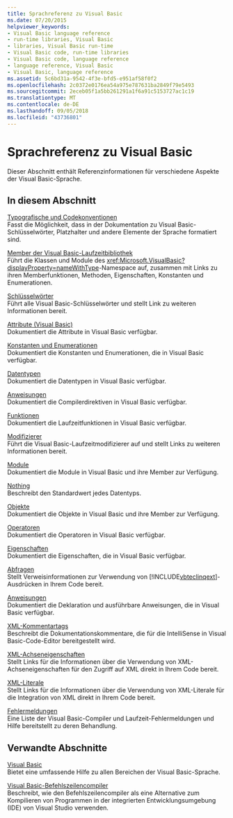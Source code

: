 ```yaml
---
title: Sprachreferenz zu Visual Basic
ms.date: 07/20/2015
helpviewer_keywords:
- Visual Basic language reference
- run-time libraries, Visual Basic
- libraries, Visual Basic run-time
- Visual Basic code, run-time libraries
- Visual Basic code, language reference
- language reference, Visual Basic
- Visual Basic, language reference
ms.assetid: 5c6bd31a-9542-4f3e-bfd5-e951af58f0f2
ms.openlocfilehash: 2c0372e0176ea54a975e787631ba2849f79e5493
ms.sourcegitcommit: 2eceb05f1a5bb261291a1f6a91c5153727ac1c19
ms.translationtype: MT
ms.contentlocale: de-DE
ms.lasthandoff: 09/05/2018
ms.locfileid: "43736801"
---
```

# <a name="visual-basic-language-reference"></a>Sprachreferenz zu Visual Basic
Dieser Abschnitt enthält Referenzinformationen für verschiedene Aspekte der Visual Basic-Sprache.  
  
## <a name="in-this-section"></a>In diesem Abschnitt  
 [Typografische und Codekonventionen](../../visual-basic/language-reference/typographic-and-code-conventions.md)  
 Fasst die Möglichkeit, dass in der Dokumentation zu Visual Basic-Schlüsselwörter, Platzhalter und andere Elemente der Sprache formatiert sind.  
  
 [Member der Visual Basic-Laufzeitbibliothek](../../visual-basic/language-reference/runtime-library-members.md)  
 Führt die Klassen und Module des <xref:Microsoft.VisualBasic?displayProperty=nameWithType>-Namespace auf, zusammen mit Links zu ihren Memberfunktionen, Methoden, Eigenschaften, Konstanten und Enumerationen.  
  
 [Schlüsselwörter](../../visual-basic/language-reference/keywords/index.md)  
 Führt alle Visual Basic-Schlüsselwörter und stellt Link zu weiteren Informationen bereit.  
  
 [Attribute (Visual Basic)](../../visual-basic/language-reference/attributes.md)  
 Dokumentiert die Attribute in Visual Basic verfügbar.  
  
 [Konstanten und Enumerationen](../../visual-basic/language-reference/constants-and-enumerations.md)  
 Dokumentiert die Konstanten und Enumerationen, die in Visual Basic verfügbar.  
  
 [Datentypen](../../visual-basic/language-reference/data-types/index.md)  
 Dokumentiert die Datentypen in Visual Basic verfügbar.  
  
 [Anweisungen](../../visual-basic/language-reference/directives/index.md)  
 Dokumentiert die Compilerdirektiven in Visual Basic verfügbar.  
  
 [Funktionen](../../visual-basic/language-reference/functions/index.md)  
 Dokumentiert die Laufzeitfunktionen in Visual Basic verfügbar.  
  
 [Modifizierer](../../visual-basic/language-reference/modifiers/index.md)  
 Führt die Visual Basic-Laufzeitmodifizierer auf und stellt Links zu weiteren Informationen bereit.  
  
 [Module](../../visual-basic/language-reference/modules.md)  
 Dokumentiert die Module in Visual Basic und ihre Member zur Verfügung.  
  
 [Nothing](../../visual-basic/language-reference/nothing.md)  
 Beschreibt den Standardwert jedes Datentyps.  
  
 [Objekte](../../visual-basic/language-reference/objects/index.md)  
 Dokumentiert die Objekte in Visual Basic und ihre Member zur Verfügung.  
  
 [Operatoren](../../visual-basic/language-reference/operators/index.md)  
 Dokumentiert die Operatoren in Visual Basic verfügbar.  
  
 [Eigenschaften](../../visual-basic/language-reference/properties.md)  
 Dokumentiert die Eigenschaften, die in Visual Basic verfügbar.  
  
 [Abfragen](../../visual-basic/language-reference/queries/index.md)  
 Stellt Verweisinformationen zur Verwendung von [!INCLUDE[vbteclinqext](~/includes/vbteclinqext-md.md)]-Ausdrücken in Ihrem Code bereit.  
  
 [Anweisungen](../../visual-basic/language-reference/statements/index.md)  
 Dokumentiert die Deklaration und ausführbare Anweisungen, die in Visual Basic verfügbar.  
  
 [XML-Kommentartags](../../visual-basic/language-reference/xmldoc/index.md)  
 Beschreibt die Dokumentationskommentare, die für die IntelliSense in Visual Basic-Code-Editor bereitgestellt wird.  
  
 [XML-Achseneigenschaften](../../visual-basic/language-reference/xml-axis/index.md)  
 Stellt Links für die Informationen über die Verwendung von XML-Achseneigenschaften für den Zugriff auf XML direkt in Ihrem Code bereit.  
  
 [XML-Literale](../../visual-basic/language-reference/xml-literals/index.md)  
 Stellt Links für die Informationen über die Verwendung von XML-Literale für die Integration von XML direkt in Ihrem Code bereit.  
  
 [Fehlermeldungen](../../visual-basic/language-reference/error-messages/index.md)  
 Eine Liste der Visual Basic-Compiler und Laufzeit-Fehlermeldungen und Hilfe bereitstellt zu deren Behandlung.  
  
## <a name="related-sections"></a>Verwandte Abschnitte  
 [Visual Basic](../../visual-basic/index.md)  
 Bietet eine umfassende Hilfe zu allen Bereichen der Visual Basic-Sprache.  
  
 [Visual Basic-Befehlszeilencompiler](../../visual-basic/reference/command-line-compiler/index.md)  
 Beschreibt, wie den Befehlszeilencompiler als eine Alternative zum Kompilieren von Programmen in der integrierten Entwicklungsumgebung (IDE) von Visual Studio verwenden.
